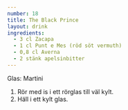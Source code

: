 ```yaml
---
number: 18
title: The Black Prince
layout: drink
ingredients: 
  - 3 cl Zacapa 
  - 1 cl Punt e Mes (röd söt vermuth)
  - 0,8 cl Averna
  - 2 stänk apelsinbitter
---
```



Glas: Martini

1) Rör med is i ett rörglas till väl kylt.  
2) Häll i ett kylt glas.  
